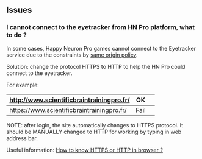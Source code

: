 ## Issues

### I cannot connect to the eyetracker from HN Pro platform, what to do ?

In some cases, Happy Neuron Pro games cannot connect to the Eyetracker service due to the constraints by [same origin policy](https://developer.mozilla.org/en-US/docs/Web/Security/Same-origin_policy).

Solution: change the protocol HTTPS to HTTP to help the HN Pro could connect to the eyetracker.

For example:

| http://www.scientificbraintrainingpro.fr/  | OK   |   |
|--------------------------------------------|------|---|
| https://www.scientificbraintrainingpro.fr/ | Fail |   |
 
 NOTE: after login, the site automatically changes to HTTPS protocol. It should be MANUALLY changed to HTTP for working by typing in web address bar.
 
 Useful information:
 [How to know HTTPS or HTTP in browser ?](https://www.howtogeek.com/292076/how-do-you-view-ssl-certificate-details-in-google-chrome/)
